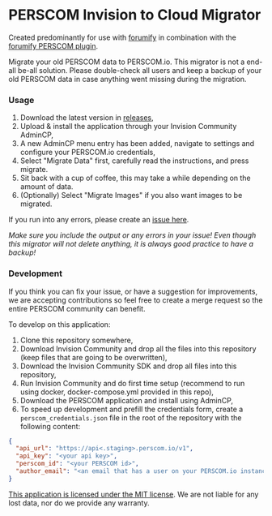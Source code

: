 # PERSCOM Invision to Cloud Migrator

Created predominantly for use with [forumify](https://forumify.net) in combination with the [forumify PERSCOM plugin](https://github.com/forumify/forumify-perscom-plugin).

Migrate your old PERSCOM data to PERSCOM.io. This migrator is not a end-all be-all solution.
Please double-check all users and keep a backup of your old PERSCOM data in case anything went missing during the migration.

### Usage

1. Download the latest version in [releases](https://github.com/forumify/perscom-migrator/releases),
2. Upload & install the application through your Invision Community AdminCP,
3. A new AdminCP menu entry has been added, navigate to settings and configure your PERSCOM.io credentials,
4. Select "Migrate Data" first, carefully read the instructions, and press migrate.
5. Sit back with a cup of coffee, this may take a while depending on the amount of data.
6. (Optionally) Select "Migrate Images" if you also want images to be migrated.

If you run into any errors, please create an [issue here](https://github.com/forumify/perscom-migrator/issues).

*Make sure you include the output or any errors in your issue! Even though this migrator will not delete anything, it is always good practice to have a backup!*

### Development

If you think you can fix your issue, or have a suggestion for improvements, we are accepting contributions so feel free to create a merge request so the entire PERSCOM community can benefit.

To develop on this application:

1. Clone this repository somewhere,
2. Download Invision Community and drop all the files into this repository (keep files that are going to be overwritten),
3. Download the Invision Community SDK and drop all files into this repository,
4. Run Invision Community and do first time setup (recommend to run using docker, docker-compose.yml provided in this repo),
5. Download the PERSCOM application and install using AdminCP,
6. To speed up development and prefill the credentials form, create a `perscom_credentials.json` file in the root of the repository with the following content:
```json
{
  "api_url": "https://api<.staging>.perscom.io/v1",
  "api_key": "<your api key>",
  "perscom_id": "<your PERSCOM id>",
  "author_email": "<an email that has a user on your PERSCOM.io instance>"
}
```

[This application is licensed under the MIT license](/LICENSE.md). We are not liable for any lost data, nor do we provide any warranty.
